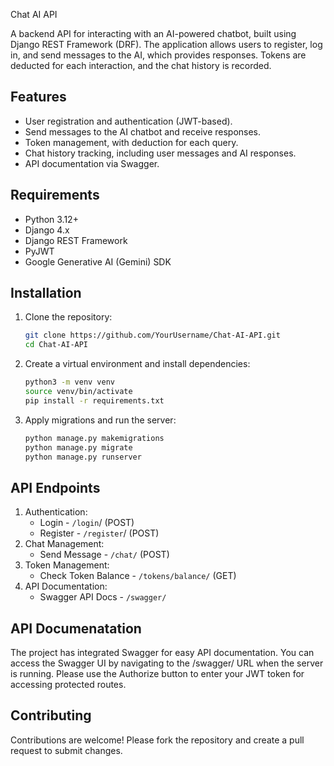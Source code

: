 Chat AI API

A backend API for interacting with an AI-powered chatbot, built using Django REST Framework (DRF). The application allows users to register, log in, and send messages to the AI, which provides responses. Tokens are deducted for each interaction, and the chat history is recorded.

## Features

- User registration and authentication (JWT-based).
- Send messages to the AI chatbot and receive responses.
- Token management, with deduction for each query.
- Chat history tracking, including user messages and AI responses.
- API documentation via Swagger.

## Requirements

- Python 3.12+
- Django 4.x
- Django REST Framework
- PyJWT
- Google Generative AI (Gemini) SDK

## Installation

1. Clone the repository:

   ```bash
   git clone https://github.com/YourUsername/Chat-AI-API.git
   cd Chat-AI-API

2. Create a virtual environment and install dependencies:
    ```bash
    python3 -m venv venv
    source venv/bin/activate
    pip install -r requirements.txt

3. Apply migrations and run the server:
    ```bash 
    python manage.py makemigrations
    python manage.py migrate
    python manage.py runserver

## API Endpoints

1. Authentication:
    - Login - `/login`/ (POST)
    - Register - `/register`/ (POST)
2. Chat Management:
    - Send Message - `/chat/` (POST)
3. Token Management:
    - Check Token Balance - `/tokens/balance/` (GET)
4. API Documentation:
    - Swagger API Docs - `/swagger/` 

## API Documenatation

The project has integrated Swagger for easy API documentation. You can access the Swagger UI by navigating to the /swagger/ URL when the server is running. Please use the Authorize button to enter your JWT token for accessing protected routes.
    
## Contributing

Contributions are welcome! Please fork the repository and create a pull request to submit changes.
